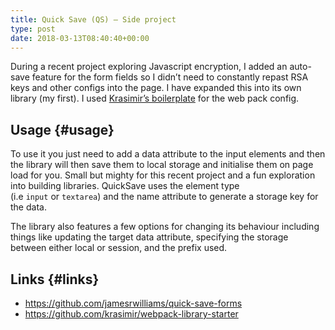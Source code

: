 ```yaml
---
title: Quick Save (QS) – Side project
type: post
date: 2018-03-13T08:40:40+00:00
---
```

During a recent project exploring Javascript encryption, I added an auto-save feature for the form fields so I didn&#8217;t need to constantly repast RSA keys and other configs into the page. I have expanded this into its own library (my first). I used [Krasimir&#8217;s boilerplate][1] for the web pack config.

## Usage {#usage}

To use it you just need to add a data attribute to the input elements and then the library will then save them to local storage and initialise them on page load for you. Small but mighty for this recent project and a fun exploration into building libraries. QuickSave uses the element type (i.e `input` or `textarea`) and the name attribute to generate a storage key for the data.

The library also features a few options for changing its behaviour including things like updating the target data attribute, specifying the storage between either local or session, and the prefix used.

## Links {#links}

  * <https://github.com/jamesrwilliams/quick-save-forms>
  * <https://github.com/krasimir/webpack-library-starter>

 [1]: https://github.com/krasimir/webpack-library-starter
